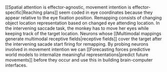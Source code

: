 ---
---

[[Spatial attention is effector-agnostic, movement intention is effector-specific|Reaching plans]] seem coded in eye coordinates because they appear relative to the eye fixation position. Remapping consists of changing object location representation based on changed eye attending location. In the intervening saccade task, the monkey has to move her eyes while keeping track of the target location. Neurons whose [[Multimodal mappings generate multimodal receptive fields|receptive fields]] cover the target after the intervening sacade start firing for remapping. By probing neurons involved in movement intention we can [[Forecasting forces predictive world models to internalize meaningful representations|predict future movements]] before they occur and use this in building brain-computer interfaces.